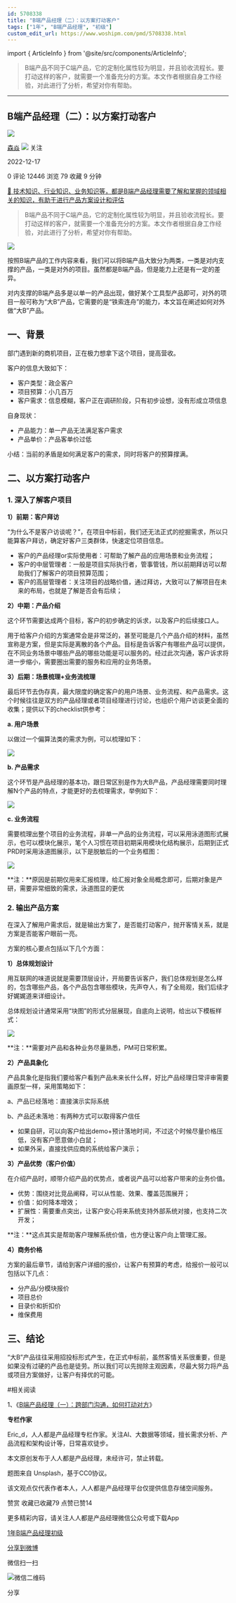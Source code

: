 ```yaml
---
id: 5708338
title: "B端产品经理（二）：以方案打动客户"
tags: ["1年", "B端产品经理", "初级"]
custom_edit_url: https://www.woshipm.com/pmd/5708338.html
---
```

import { ArticleInfo } from '@site/src/components/ArticleInfo';

<ArticleInfo
    author="森焱"
    authorLink="https://www.woshipm.com/u/678450"
    published="2022-12-17"
    views={12446}
    comments={0}
    collects={79}
/>

> B端产品不同于C端产品，它的定制化属性较为明显，并且验收流程长。要打动这样的客户，就需要一个准备充分的方案。本文作者根据自身工作经验，对此进行了分析，希望对你有帮助。

---

## B端产品经理（二）：以方案打动客户

[![](https://image.woshipm.com/wp-files/2019/01/WlgJv6IqlQDsnCmjBOyC.png!/both/72x72)](https://www.woshipm.com/u/678450)

[森焱](https://www.woshipm.com/u/678450) ![](https://static.woshipm.com/tag/1121_1@2x.png) 关注

2022-12-17

0 评论 12446 浏览 79 收藏 9 分钟

[🔗 技术知识、行业知识、业务知识等，都是B端产品经理需要了解和掌握的领域相关的知识，有助于进行产品方案设计和评估](https://ke.qidianla.com/courses/bcpm)

> B端产品不同于C端产品，它的定制化属性较为明显，并且验收流程长。要打动这样的客户，就需要一个准备充分的方案。本文作者根据自身工作经验，对此进行了分析，希望对你有帮助。

![](https://image.woshipm.com/wp-files/2022/12/SpzmXmMwujPX5R2frYTr.jpg)

按照B端产品的工作内容来看，我们可以将B端产品大致分为两类，一类是对内支撑的产品，一类是对外的项目。虽然都是B端产品，但是能力上还是有一定的差异。

对内支撑的B端产品多是以单一的产品出现，做好某个工具型产品即可，对外的项目一般可称为“大B”产品，它需要的是“铁索连舟”的能力，本文旨在阐述如何对外做“大B”产品。

## 一、背景

部门遇到新的商机项目，正在极力想拿下这个项目，提高营收。

客户的信息大致如下：

*   客户类型：政企客户
*   项目预算：小几百万
*   客户需求：信息模糊，客户正在调研阶段，只有初步设想，没有形成立项信息

自身现状：

*   产品能力：单一产品无法满足客户需求
*   产品单价：产品客单价过低

小结：当前的矛盾是如何满足客户的需求，同时将客户的预算撑满。

## 二、以方案打动客户

### 1\. 深入了解客户项目

**1）前期：客户拜访**

“为什么不是客户访谈呢？”，在项目中标前，我们还无法正式的挖掘需求，所以只能算客户拜访，确定好客户三类群体，快速定位项目信息。

*   客户的产品经理or实际使用者：可帮助了解产品的应用场景和业务流程；
*   客户的中层管理者：一般是项目实际执行者，管事管钱，所以前期拜访可以帮助我们了解客户的项目预算范围；
*   客户的高层管理者：关注项目的战略价值，通过拜访，大致可以了解项目在未来的布局，也就是了解是否会有后续；

**2）中期：产品介绍**

这个环节需要达成两个目标，客户的初步确定的诉求，以及客户的后续接口人。

用于给客户介绍的方案通常会是非常泛的，甚至可能是几个产品介绍的材料，虽然宣称是方案，但是实际是离散的各个产品。目标是告诉客户有哪些产品可以提供，在不同业务场景中哪些产品的哪些功能是可以服务的。经过此次沟通，客户诉求将进一步缩小，需要圈出需要的服务和应用的业务场景。

**3）后期：场景梳理+业务流梳理**

最后环节去伪存真，最大限度的确定客户的用户场景、业务流程、和产品需求。这个时候往往是双方的产品经理或者项目经理进行讨论，也组织个用户访谈更全面的收集；提供以下的checklist供参考：

**a. 用户场景**

以做过一个偏算法类的需求为例，可以梳理如下：

![](https://image.woshipm.com/wp-files/2022/12/Gl4DHsfnXHqNEylGAWtr.png)

**b. 产品需求**

这个环节是产品经理的基本功，跟日常区别是作为大B产品，产品经理需要同时理解N个产品的特点，才能更好的去梳理需求，举例如下：

![](https://image.woshipm.com/wp-files/2022/12/Ap7jhU2KHM9S82LgQNau.png)

**c. 业务流程**

需要梳理出整个项目的业务流程，非单一产品的业务流程，可以采用泳道图形式展示，也可以模块化展示，笔个人习惯在项目初期采用模块化结构展示，后期到正式PRD时采用泳道图展示，以下是脱敏后的一个业务框图：

![](https://image.woshipm.com/wp-files/2022/12/fPTl8YIZR30lz3SnnjDR.png)

**注：**原因是前期仅用来汇报梳理，给汇报对象全局概念即可，后期对象是产研，需要非常细致的需求，泳道图显的更优

### 2\. 输出产品方案

在深入了解用户需求后，就是输出方案了，是否能打动客户，抛开客情关系，就是方案是否能客户眼前一亮。

方案的核心要点包括以下几个方面：

**1）总体规划设计**

用互联网的味道说就是需要顶层设计，开局要告诉客户，我们总体规划是怎么样的，包含哪些产品，各个产品包含哪些模块，先声夺人，有了全局观，我们后续才好娓娓道来详细设计。

总体规划设计通常采用“块图”的形式分层展现，自底向上说明，给出以下模板样式：

![](https://image.woshipm.com/wp-files/2022/12/5oskwo9JaMan4060bdlH.png)

**注：**需要对产品和各种业务尽量熟悉，PM可日常积累。

**2）产品具象化**

产品具象化是指我们要给客户看到产品未来长什么样，好比产品经理日常评审需要画原型一样，采用策略如下：

a、产品已经落地：直接演示实际系统

b、产品还未落地：有两种方式可以取得客户信任

*   如果自研，可以向客户给出demo+预计落地时间，不过这个时候尽量价格压低，没有客户愿意做小白鼠；
*   如果外采，直接找供应商的系统给客户演示；

**3）产品优势（客户价值）**

在介绍产品时，顺带介绍产品的优势点，或者说产品可以给客户带来的业务价值。

*   优势：围绕对比竞品阐释，可以从性能、效果、覆盖范围展开；
*   价值：如何降本增效；
*   扩展性：需要重点突出，让客户安心将来系统支持外部系统对接，也支持二次开发；

**注：**这点其实是帮助客户理解系统价值，也方便让客户向上管理汇报。

**4）商务价格**

方案的最后章节，请给到客户详细的报价，让客户有预算的考虑，给报价一般可以包括以下几点：

*   分产品/分模块报价
*   项目总价
*   目录价和折扣价
*   维保费用

## 三、结论

“大B”产品往往采用招投标形式产生，在正式中标前，虽然客情关系很重要，但是如果没有过硬的产品也是徒劳。所以我们可以先抛除主观因素，尽最大努力将产品或项目方案做好，让客户有择优的可能。

#相关阅读

1、《[B端产品经理（一）：跨部门沟通，如何打动对方](https://www.woshipm.com/zhichang/5354298.html)》

**专栏作家**

Eric\_d，人人都是产品经理专栏作家。关注AI、大数据等领域，擅长需求分析、产品流程和架构设计等，日常喜欢徒步。

本文原创发布于人人都是产品经理，未经许可，禁止转载。

题图来自 Unsplash，基于CC0协议。

该文观点仅代表作者本人，人人都是产品经理平台仅提供信息存储空间服务。

赞赏 收藏已收藏79 点赞已赞14

更多精彩内容，请关注人人都是产品经理微信公众号或下载App

[1年](https://www.woshipm.com/tag/1%e5%b9%b4)[B端产品经理](https://www.woshipm.com/tag/b%e7%ab%af%e4%ba%a7%e5%93%81%e7%bb%8f%e7%90%86)[初级](https://www.woshipm.com/tag/%e5%88%9d%e7%ba%a7)

[分享到微博](https://service.weibo.com/share/share.php?appkey=2775287854&title=B端产品经理（二）：以方案打动客户&url=https://www.woshipm.com/pmd/5708338.html&pic=https://image.woshipm.com/wp-files/2022/12/SpzmXmMwujPX5R2frYTr.jpg)

微信扫一扫

![微信二维码](https://api.pwmqr.com/qrcode/create/?url=https://www.woshipm.com/pmd/5708338.html)

分享